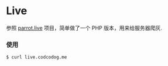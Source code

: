Live
=====

参照 [parrot.live](https://github.com/hugomd/parrot.live) 项目，简单做了一个 PHP 版本，用来给服务器爬灰.

### 使用
```
$ curl live.codcodog.me
```
